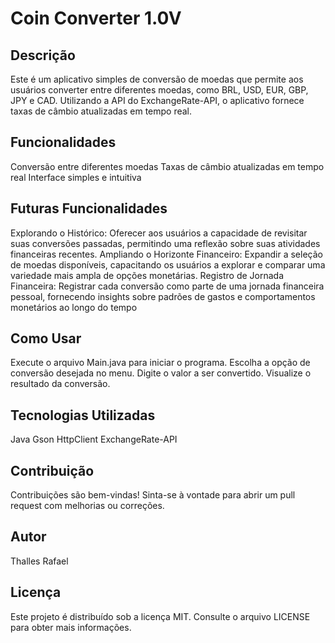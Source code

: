 # Coin Converter 1.0V
## Descrição
Este é um aplicativo simples de conversão de moedas que permite aos usuários converter entre diferentes moedas, como BRL, USD, EUR, GBP, JPY e CAD. Utilizando a API do ExchangeRate-API, o aplicativo fornece taxas de câmbio atualizadas em tempo real.

## Funcionalidades
Conversão entre diferentes moedas Taxas de câmbio atualizadas em tempo real Interface simples e intuitiva

## Futuras Funcionalidades
Explorando o Histórico: Oferecer aos usuários a capacidade de revisitar suas conversões passadas, permitindo uma reflexão sobre suas atividades financeiras recentes. Ampliando o Horizonte Financeiro: Expandir a seleção de moedas disponíveis, capacitando os usuários a explorar e comparar uma variedade mais ampla de opções monetárias. Registro de Jornada Financeira: Registrar cada conversão como parte de uma jornada financeira pessoal, fornecendo insights sobre padrões de gastos e comportamentos monetários ao longo do tempo

## Como Usar
Execute o arquivo Main.java para iniciar o programa. Escolha a opção de conversão desejada no menu. Digite o valor a ser convertido. Visualize o resultado da conversão.

## Tecnologias Utilizadas
Java Gson HttpClient ExchangeRate-API

## Contribuição
Contribuições são bem-vindas! Sinta-se à vontade para abrir um pull request com melhorias ou correções.

## Autor
Thalles Rafael

## Licença
Este projeto é distribuído sob a licença MIT. Consulte o arquivo LICENSE para obter mais informações.
